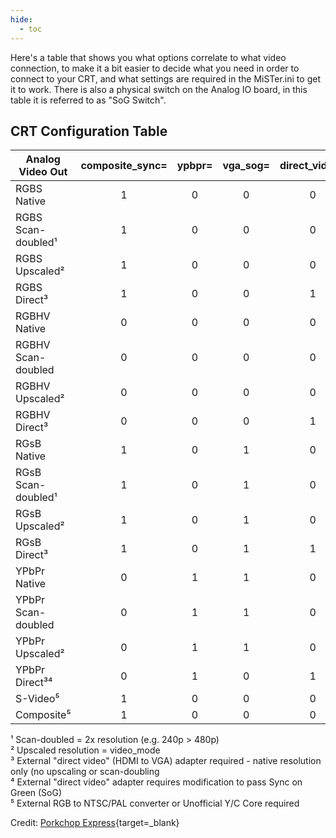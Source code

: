 ```yaml
---
hide:
  - toc
---
```


Here's a table that shows you what options correlate to what video connection, to make it a bit easier to decide what you need in order to connect to your CRT, and what settings are required in the MiSTer.ini to get it to work. There is also a physical switch on the Analog IO board, in this table it is referred to as "SoG Switch".

## CRT Configuration Table

| Analog Video Out   | composite_sync= | ypbpr= | vga_sog= | direct_video= | vga_scaler= | forced_scandoubler= | SoG Switch |
| ------------------ | :-------------: | :----: | :------: | :-----------: | :---------: | :-----------------: | :--------: |
| RGBS Native        | 1               | 0      | 0        | 0             | 0           | 0                   | AUTO       |
| RGBS Scan-doubled¹ | 1               | 0      | 0        | 0             | 0           | 1                   | AUTO       |
| RGBS Upscaled²     | 1               | 0      | 0        | 0             | 1           | 0                   | AUTO       |
| RGBS Direct³       | 1               | 0      | 0        | 1             | 0           | 0                   | N/A        |
| RGBHV Native       | 0               | 0      | 0        | 0             | 0           | 0                   | AUTO       |
| RGBHV Scan-doubled | 0               | 0      | 0        | 0             | 0           | 1                   | AUTO       |
| RGBHV Upscaled²    | 0               | 0      | 0        | 0             | 1           | 0                   | AUTO       |
| RGBHV Direct³      | 0               | 0      | 0        | 1             | 0           | 0                   | N/A        |
| RGsB Native        | 1               | 0      | 1        | 0             | 0           | 0                   | AUTO       |
| RGsB Scan-doubled¹ | 1               | 0      | 1        | 0             | 0           | 1                   | AUTO       |
| RGsB Upscaled²     | 1               | 0      | 1        | 0             | 1           | 0                   | AUTO       |
| RGsB Direct³       | 1               | 0      | 1        | 1             | 0           | 0                   | N/A        |
| YPbPr Native       | 0               | 1      | 1        | 0             | 0           | 0                   | OVR        |
| YPbPr Scan-doubled | 0               | 1      | 1        | 0             | 0           | 1                   | OVR        |
| YPbPr Upscaled²    | 0               | 1      | 1        | 0             | 1           | 0                   | OVR        |
| YPbPr Direct³⁴     | 0               | 1      | 0        | 1             | 0           | 0                   | N/A        |
| S-Video⁵           | 1               | 0      | 0        | 0             | 0           | 0                   | N/A        |
| Composite⁵         | 1               | 0      | 0        | 0             | 0           | 0                   | N/A        |

¹ Scan-doubled = 2x resolution (e.g. 240p > 480p)  
² Upscaled resolution = video_mode  
³ External "direct video" (HDMI to VGA) adapter required - native resolution only (no upscaling or scan-doubling  
⁴ External "direct video" adapter requires modification to pass Sync on Green (SoG)  
⁵ External RGB to NTSC/PAL converter or Unofficial Y/C Core required

Credit: [Porkchop Express](https://twitter.com/MisterAddons){target=_blank}

